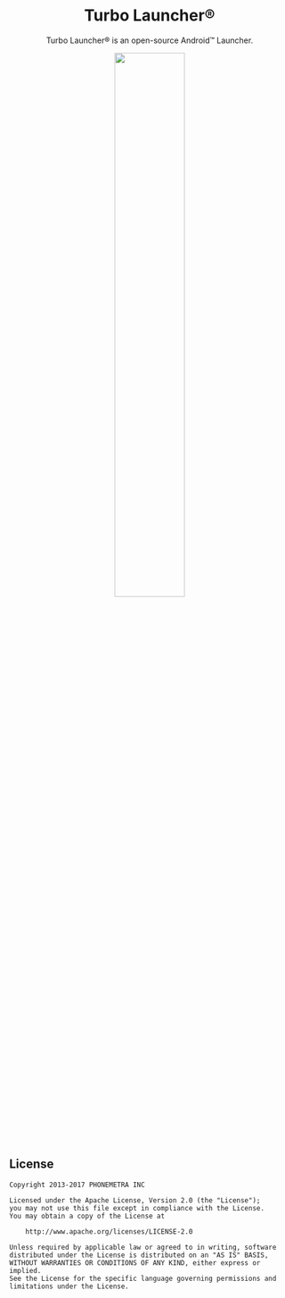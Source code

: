 <h1 align="center">Turbo Launcher®</h1>

<p align="center">Turbo Launcher® is an open-source Android™ Launcher.</p>
<p align="center"><a target="_blank" href="https://play.google.com/store/apps/details?id=com.phonemetra.Turbo.Launcher"><img src="https://play.google.com/intl/en_us/badges/images/generic/en-play-badge.png" height="50%" width="50%"></a></p>

## License

    Copyright 2013-2017 PHONEMETRA INC

    Licensed under the Apache License, Version 2.0 (the "License");
    you may not use this file except in compliance with the License.
    You may obtain a copy of the License at

        http://www.apache.org/licenses/LICENSE-2.0

    Unless required by applicable law or agreed to in writing, software
    distributed under the License is distributed on an "AS IS" BASIS,
    WITHOUT WARRANTIES OR CONDITIONS OF ANY KIND, either express or implied.
    See the License for the specific language governing permissions and
    limitations under the License.


